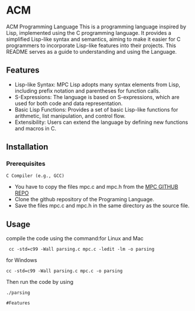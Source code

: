 # ACM
ACM Programming Language
This is a programming language inspired by Lisp, implemented using the C programming language. It provides a simplified Lisp-like syntax and semantics, aiming to make it easier for C programmers to incorporate Lisp-like features into their projects. This README serves as a guide to understanding and using the Language.

## Features
- Lisp-like Syntax: MPC Lisp adopts many syntax elements from Lisp, including prefix notation and parentheses for function calls.
- S-Expressions: The language is based on S-expressions, which are used for both code and data representation.
- Basic Lisp Functions: Provides a set of basic Lisp-like functions for arithmetic, list manipulation, and control flow.
- Extensibility: Users can extend the language by defining new functions and macros in C.

## Installation
 ### Prerequisites
    C Compiler (e.g., GCC)

- You have to copy the files mpc.c and mpc.h from the [MPC GITHUB REPO](https://github.com/orangeduck/mpc) 
- Clone the github repository of the Programing Language.
- Save the files mpc.c and mpc.h in the same directory as the source file.

## Usage
  
  compile the code using the command:for  Linux and Mac
   ```ok
    cc -std=c99 -Wall parsing.c mpc.c -ledit -lm -o parsing
   ```

 for Windows

    
   
    cc -std=c99 -Wall parsing.c mpc.c -o parsing
  
    
    

  Then run the code by using

   ```ok1
   ./parsing

#Features
    
